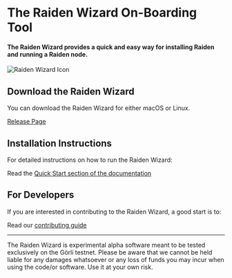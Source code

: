 # The Raiden Wizard On-Boarding Tool

#### The Raiden Wizard provides a quick and easy way for installing Raiden and running a Raiden node.

![Raiden Wizard Icon](https://github.com/raiden-network/raiden-wizard/blob/master/resources/static/icons/raiden_wizard_icon.png?raw=true)


## Download the Raiden Wizard

You can download the Raiden Wizard for either macOS or Linux.

[Release Page](https://github.com/raiden-network/raiden-installer/releases/)

## Installation Instructions

For detailed instructions on how to run the Raiden Wizard:

Read the [Quick Start section of the documentation](https://docs.raiden.network/quick-start)

## For Developers

If you are interested in contributing to the Raiden Wizard, a good start is to:

Read our [contributing guide](https://github.com/raiden-network/raiden-installer/blob/master/CONTRIBUTING.md)

---
The Raiden Wizard is experimental alpha software meant to be tested exclusively on the Görli testnet. Please be aware that we cannot be held liable for any damages whatsoever or any loss of funds you may incur when using the code/or software. Use it at your own risk.
